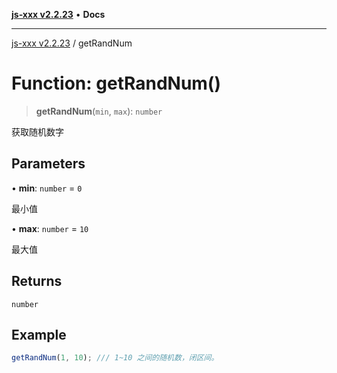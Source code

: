 [**js-xxx v2.2.23**](../README.md) • **Docs**

***

[js-xxx v2.2.23](../README.md) / getRandNum

# Function: getRandNum()

> **getRandNum**(`min`, `max`): `number`

获取随机数字

## Parameters

• **min**: `number` = `0`

最小值

• **max**: `number` = `10`

最大值

## Returns

`number`

## Example

```ts
getRandNum(1, 10); /// 1~10 之间的随机数，闭区间。
```
